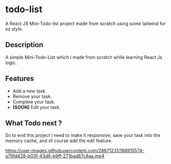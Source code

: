 # todo-list
A React JS Mini-Todo-list project made from scratch using some tailwind for ez style.



## Description
A simple Mini-Todo-List which i made from scratch while learning React Js logic.


## Features
<ul> 
  <li>Add a new task.</li>
  <li>Remove your task.</li>
  <li>Complete your task.</li>
  <li> <strong>[SOON]</strong> Edit your task.</li>
</ul>


## What Todo next ?
So to end this project i need to make it responsive, save your task into the memory cache, and of course add the edit feature.

https://user-images.githubusercontent.com/28671231/188915574-a76fd428-b03f-43d6-b9ff-271bad87c8aa.mp4

